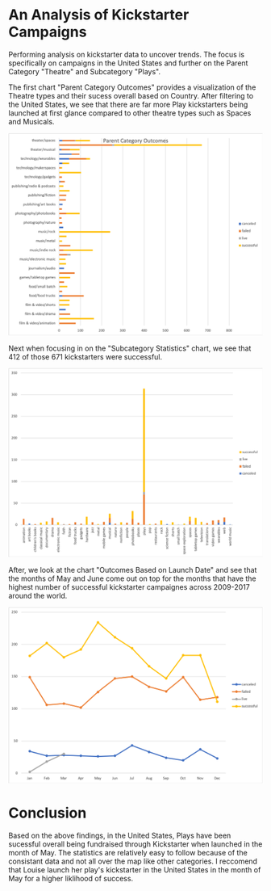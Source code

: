# An Analysis of Kickstarter Campaigns
Performing analysis on kickstarter data to uncover trends. The focus is specifically on campaigns in the United States and further on the Parent Category "Theatre" and Subcategory "Plays".

The first chart "Parent Category Outcomes" provides a visualization of the Theatre types and their sucess overall based on Country. After filtering to the United States, we see that there are far more Play kickstarters being launched at first glance compared to other theatre types such as Spaces and Musicals.

![Parent Category Outcomes](https://github.com/alyssavonyokes/kickstarter-analysis/blob/master/Parent%20Category%20Outcomes.png)

Next when focusing in on the "Subcategory Statistics" chart, we see that 412 of those 671 kickstarters were successful.

![Subcategory Statistics](https://github.com/alyssavonyokes/kickstarter-analysis/blob/master/Subcategory%20Statistics.png)

After, we look at the chart "Outcomes Based on Launch Date" and see that the months of May and June come out on top for the months that have the highest number of successful kickstarter campaignes across 2009-2017 around the world.

![Outcomes Based on Launch Date](https://github.com/alyssavonyokes/kickstarter-analysis/blob/master/Outcomes%20Based%20on%20Launch%20Date.png)

# Conclusion

Based on the above findings, in the United States, Plays have been sucessful overall being fundraised through Kickstarter when launched in the month of May. The statistics are relatively easy to follow because of the consistant data and not all over the map like other categories. I reccomend that Louise launch her play's kickstarter in the United States in the month of May for a higher liklihood of success. 
